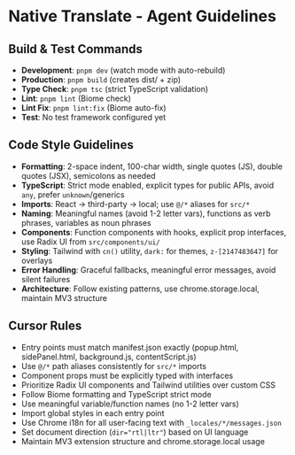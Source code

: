 # Native Translate - Agent Guidelines

## Build & Test Commands
- **Development**: `pnpm dev` (watch mode with auto-rebuild)
- **Production**: `pnpm build` (creates dist/ + zip)
- **Type Check**: `pnpm tsc` (strict TypeScript validation)
- **Lint**: `pnpm lint` (Biome check)
- **Lint Fix**: `pnpm lint:fix` (Biome auto-fix)
- **Test**: No test framework configured yet

## Code Style Guidelines
- **Formatting**: 2-space indent, 100-char width, single quotes (JS), double quotes (JSX), semicolons as needed
- **TypeScript**: Strict mode enabled, explicit types for public APIs, avoid `any`, prefer `unknown`/generics
- **Imports**: React → third-party → local; use `@/*` aliases for `src/*`
- **Naming**: Meaningful names (avoid 1-2 letter vars), functions as verb phrases, variables as noun phrases
- **Components**: Function components with hooks, explicit prop interfaces, use Radix UI from `src/components/ui/`
- **Styling**: Tailwind with `cn()` utility, `dark:` for themes, `z-[2147483647]` for overlays
- **Error Handling**: Graceful fallbacks, meaningful error messages, avoid silent failures
- **Architecture**: Follow existing patterns, use chrome.storage.local, maintain MV3 structure

## Cursor Rules
- Entry points must match manifest.json exactly (popup.html, sidePanel.html, background.js, contentScript.js)
- Use `@/*` path aliases consistently for `src/*` imports
- Component props must be explicitly typed with interfaces
- Prioritize Radix UI components and Tailwind utilities over custom CSS
- Follow Biome formatting and TypeScript strict mode
- Use meaningful variable/function names (no 1-2 letter vars)
- Import global styles in each entry point
- Use Chrome i18n for all user-facing text with `_locales/*/messages.json`
- Set document direction (`dir="rtl|ltr"`) based on UI language
- Maintain MV3 extension structure and chrome.storage.local usage
